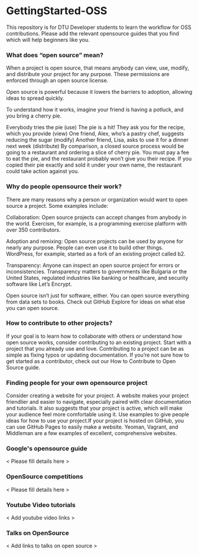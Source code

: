 # GettingStarted-OSS
This repository is for DTU Developer students to learn the workflow for OSS contributions.
Please add the relevant opensource guides that you find which will help beginners like you.

### What does “open source” mean?
When a project is open source, that means anybody can view, use, modify, and distribute your project for any purpose. These permissions are enforced through an open source license.

Open source is powerful because it lowers the barriers to adoption, allowing ideas to spread quickly.

To understand how it works, imagine your friend is having a potluck, and you bring a cherry pie.

Everybody tries the pie (use)
The pie is a hit! They ask you for the recipe, which you provide (view)
One friend, Alex, who’s a pastry chef, suggests reducing the sugar (modify)
Another friend, Lisa, asks to use it for a dinner next week (distribute)
By comparison, a closed source process would be going to a restaurant and ordering a slice of cherry pie. You must pay a fee to eat the pie, and the restaurant probably won’t give you their recipe. If you copied their pie exactly and sold it under your own name, the restaurant could take action against you.

### Why do people opensource their work? 
There are many reasons why a person or organization would want to open source a project. Some examples include:

Collaboration: Open source projects can accept changes from anybody in the world. Exercism, for example, is a programming exercise platform with over 350 contributors.

Adoption and remixing: Open source projects can be used by anyone for nearly any purpose. People can even use it to build other things. WordPress, for example, started as a fork of an existing project called b2.

Transparency: Anyone can inspect an open source project for errors or inconsistencies. Transparency matters to governments like Bulgaria or the United States, regulated industries like banking or healthcare, and security software like Let’s Encrypt.

Open source isn’t just for software, either. You can open source everything from data sets to books. Check out GitHub Explore for ideas on what else you can open source.

### How to contribute to other projects?
If your goal is to learn how to collaborate with others or understand how open source works, consider contributing to an existing project. Start with a project that you already use and love. Contributing to a project can be as simple as fixing typos or updating documentation.
If you’re not sure how to get started as a contributor, check out our How to Contribute to Open Source guide.

### Finding people for your own opensource project
Consider creating a website for your project. A website makes your project friendlier and easier to navigate, especially paired with clear documentation and tutorials. It also suggests that your project is active, which will make your audience feel more comfortable using it. Use examples to give people ideas for how to use your project.If your project is hosted on GitHub, you can use GitHub Pages to easily make a website. Yeoman, Vagrant, and Middleman are a few examples of excellent, comprehensive websites.

### Google's opensource guide
 < Please fill details here >

### OpenSource competitions
  < Please fill details here >

### Youtube Video tutorials
  < Add youtube video links >

### Talks on OpenSource
  < Add links to talks on open source >